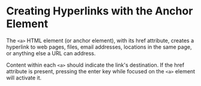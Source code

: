 # Creating Hyperlinks with the Anchor Element

The `<a>` HTML element (or anchor element), with its href attribute, creates a hyperlink to web pages, files, email addresses, locations in the same page, or anything else a URL can address.

Content within each `<a>` should indicate the link's destination. If the href attribute is present, pressing the enter key while focused on the `<a>` element will activate it.